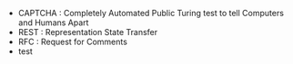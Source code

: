 - CAPTCHA : Completely Automated Public Turing test to tell Computers and Humans Apart
- REST : Representation State Transfer
- RFC : Request for Comments
- test
